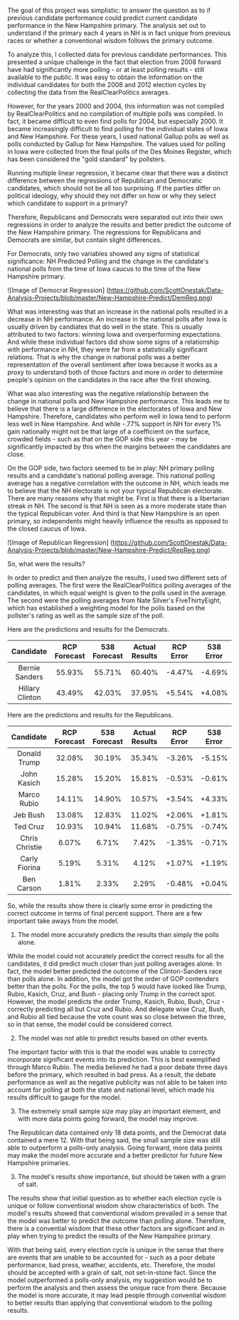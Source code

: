 The goal of this project was simplistic: to answer the question as to if previous candidate performance could predict current
candidate performance in the New Hampshire primary.  The analysis set out to understand if the primary each 4 years in NH is in fact
unique from previous races or whether a conventional wisdom follows the primary outcome.

To analyze this, I collected data for previous candidate performances.  This presented a unique challenge in the fact that election from
2008 forward have had significantly more polling - or at least polling results - still available to the public.  It was easy to obtain 
the information on the individual candidates for both the 2008 and 2012 election cycles by collecting the data from the RealClearPolitics
averages.

However, for the years 2000 and 2004, this information was not compiled by RealClearPolitics and no compilation of multiple polls was 
compiled.  In fact, it became difficult to even find polls for 2004, but especially 2000.  It became increasingly difficult to find 
polling for the individual states of Iowa and New Hampshire.  For these years, I used national Gallup polls as well as polls conducted by
Gallup for New Hampshire.  The values used for polling in Iowa were collected from the final polls of the Des Moines Register, which has
been considered the "gold standard" by pollsters.

Running multiple linear regression, it became clear that there was a distinct difference between the regressions of Republican and 
Democratic candidates, which should not be all too surprising.  If the parties differ on political ideology, why should they not differ on how or why they select which candidate to support in a primary?

Therefore, Republicans and Democrats were separated out into their own regressions in order to analyze the results and better predict
the outcome of the New Hampshire primary.  The regressions for Republicans and Democrats are similar, but contain slight differences.

For Democrats, only two variables showed any signs of statistical significance: NH Predicted Polling and the change in the candidate's 
national polls from the time of Iowa caucus to the time of the New Hampshire primary.

![Image of Democrat Regression] (https://github.com/ScottOnestak/Data-Analysis-Projects/blob/master/New-Hampshire-Predict/DemReg.png)

What was interesting was that an increase in the national polls resulted in a decrease in NH performance.  An increase in the national
polls after Iowa is usually driven by candiates that do well in the state.  This is usually attributed to two factors: winning Iowa
and overperforming expectations.  And while these individual factors did show some signs of a relationship with performance in NH, they were far from a statistically significant relations.  That is why the change in national polls was a better representation of 
the overall sentiment after Iowa because it works as a proxy to understand both of those factors and more in order to determine people's opinion on the candidates in the race after the first showing.

What was also interesting was the negative relationship between the change in national polls and New Hampshire performance.  This leads me to believe that there is a large difference in the electorates of Iowa and New Hampshire.  Therefore, candidates who 
perform well in Iowa tend to perform less well in New Hampshire.  And while -.77% support in NH for every 1% gain nationally might 
not be that large of a coefficient on the surface, crowded fields - such as that on the GOP side this year - may be significantly impacted by this when the margins between the candidates are close.

On the GOP side, two factors seemed to be in play: NH primary polling results and a candidate's national polling average.  This
national polling average has a negative correlation with the outcome in NH, which leads me to believe that the NH electorate is not
your typical Republican electorate.  There are many reasons why that might be.  First is that there is a libertarian streak in NH. The second is that NH is seen as a more moderate state than the typical Republican voter.  And third is that New Hampshire is an open
primary, so independents might heavily influence the results as opposed to the closed caucus of Iowa.

![Image of Republican Regression] (https://github.com/ScottOnestak/Data-Analysis-Projects/blob/master/New-Hampshire-Predict/RepReg.png)

So, what were the results?

In order to predict and then analyze the results, I used two different sets of polling averages.  The first were the RealClearPolitics
polling averages of the candidates, in which equal weight is given to the polls used in the average.  The second were the polling
averages from Nate Silver's FiveThirtyEight, which has established a weighting model for the polls based on the pollster's rating as
well as the sample size of the poll.

Here are the predictions and results for the Democrats.

| Candidate | RCP Forecast | 538 Forecast | Actual Results | RCP Error | 538 Error |
| :-------: | :----------: | :----------: | :------------: | :-------: | :-------: |
| Bernie Sanders | 55.93% | 55.71% | 60.40% | -4.47% | -4.69% |
| Hillary Clinton | 43.49% | 42.03% | 37.95% | +5.54% | +4.08% |

Here are the predictions and results for the Republicans.

| Candidate | RCP Forecast | 538 Forecast | Actual Results | RCP Error | 538 Error |
| :-------: | :----------: | :----------: | :------------: | :-------: | :-------: |
| Donald Trump | 32.08% | 30.19% | 35.34% | -3.26% | -5.15% |
| John Kasich | 15.28% | 15.20% | 15.81% | -0.53% | -0.61% |
| Marco Rubio | 14.11% | 14.90% | 10.57% | +3.54% | +4.33% |
| Jeb Bush | 13.08% | 12.83% | 11.02% | +2.06% | +1.81% |
| Ted Cruz | 10.93% | 10.94% | 11.68% | -0.75% | -0.74% |
| Chris Christie | 6.07% | 6.71% | 7.42% | -1.35% | -0.71% |
| Carly Fiorina | 5.19% | 5.31% | 4.12% | +1.07% | +1.19% |
| Ben Carson | 1.81% | 2.33% | 2.29% | -0.48% | +0.04% |

So, while the results show there is clearly some error in predicting the correct outcome in terms of final percent support.  There are
a few important take aways from the model.

1) The model more accurately predicts the results than simply the polls alone.

While the model could not accurately predict the correct results for all the candidates, it did predict much closer than just polling 
averages alone.  In fact, the model better predicted the outcome of the Clinton-Sanders race than polls alone.  In addition, the model
got the order of GOP contenders better than the polls.  For the polls, the top 5 would have looked like Trump, Rubio, Kasich, Cruz, and Bush - placing only Trump in the correct spot.  However, the model predicts the order Trump, Kasich, Rubio, Bush, Cruz - 
correctly predicting all but Cruz and Rubio.  And delegate wise Cruz, Bush, and Rubio all tied because the vote count was so close between the three, so in that sense, the model could be considered correct.

2) The model was not able to predict results based on other events.

The important factor with this is that the model was unable to correctly incorporate significant events into its prediction.  This is
best exemplified through Marco Rubio.  The media believed he had a poor debate three days before the primary, which resulted in bad 
press.  As a result, the debate performance as well as the negative publicity was not able to be taken into account for polling at both the state and national level, which made his results difficult to gauge for the model.

3) The extremely small sample size may play an important element, and with more data points going forward, the model may improve.

The Republican data contained only 18 data points, and the Democrat data contained a mere 12.  With that being said, the small sample
size was still able to outperform a polls-only analysis.  Going forward, more data points may make the model more accurate and a 
better predictor for future New Hampshire primaries.

3) The model's results show importance, but should be taken with a grain of salt.

The results show that initial question as to whether each election cycle is unique or follow conventional wisdom show characteristics
of both.  The model's results showed that conventional wisdom prevailed in a sense that the model was better to predict the outcome 
than polling alone.  Therefore, there is a convential wisdom that these other factors are significant and in play when trying to
predict the results of the New Hampshire primary.

With that being said, every election cycle is unique in the sense that there are events that are unable to be accounted for - such as a poor debate performance, bad press, weather, accidents, etc.  Therefore, the model should be accepted with a grain of salt, not
set-in-stone fact.  Since the model outperformed a polls-only analysis, my suggestion would be to perform the analysis and then assess
the unique race from there.  Because the model is more accurate, it may lead people through convential wisdom to better results than
applying that conventional wisdom to the polling results.
